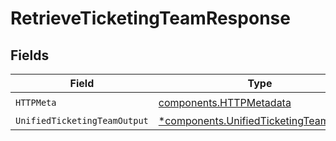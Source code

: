 # RetrieveTicketingTeamResponse


## Fields

| Field                                                                                           | Type                                                                                            | Required                                                                                        | Description                                                                                     |
| ----------------------------------------------------------------------------------------------- | ----------------------------------------------------------------------------------------------- | ----------------------------------------------------------------------------------------------- | ----------------------------------------------------------------------------------------------- |
| `HTTPMeta`                                                                                      | [components.HTTPMetadata](../../models/components/httpmetadata.md)                              | :heavy_check_mark:                                                                              | N/A                                                                                             |
| `UnifiedTicketingTeamOutput`                                                                    | [*components.UnifiedTicketingTeamOutput](../../models/components/unifiedticketingteamoutput.md) | :heavy_minus_sign:                                                                              | N/A                                                                                             |